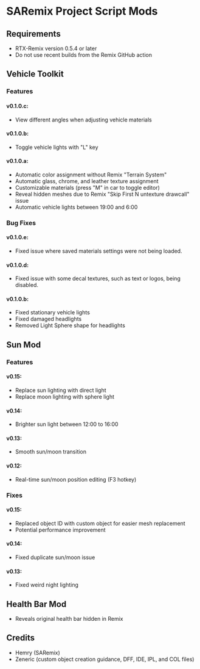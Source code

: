 # SARemix Project Script Mods

## Requirements
- RTX-Remix version 0.5.4 or later
- Do not use recent builds from the Remix GitHub action

## Vehicle Toolkit

### Features

#### v0.1.0.c:
- View different angles when adjusting vehicle materials

#### v0.1.0.b:
- Toggle vehicle lights with "L" key

#### v0.1.0.a:
- Automatic color assignment without Remix "Terrain System"
- Automatic glass, chrome, and leather texture assignment
- Customizable materials (press "M" in car to toggle editor)
- Reveal hidden meshes due to Remix "Skip First N untexture drawcall" issue
- Automatic vehicle lights between 19:00 and 6:00

### Bug Fixes

#### v0.1.0.e:
- Fixed issue where saved materials settings were not being loaded.

#### v0.1.0.d:
- Fixed issue with some decal textures, such as text or logos, being disabled.

#### v0.1.0.b:
- Fixed stationary vehicle lights
- Fixed damaged headlights
- Removed Light Sphere shape for headlights

## Sun Mod

### Features

#### v0.15:
- Replace sun lighting with direct light
- Replace moon lighting with sphere light

#### v0.14:
- Brighter sun light between 12:00 to 16:00

#### v0.13:
- Smooth sun/moon transition

#### v0.12:
- Real-time sun/moon position editing (F3 hotkey)

### Fixes

#### v0.15:
- Replaced object ID with custom object for easier mesh replacement
- Potential performance improvement

#### v0.14:
- Fixed duplicate sun/moon issue

#### v0.13:
- Fixed weird night lighting

## Health Bar Mod
- Reveals original health bar hidden in Remix

## Credits
- Hemry (SARemix)
- Zeneric (custom object creation guidance, DFF, IDE, IPL, and COL files)
